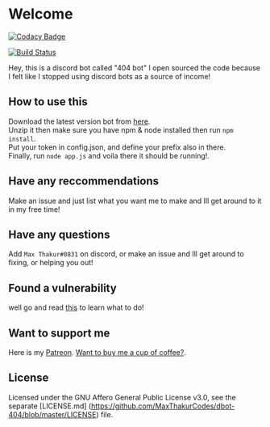 # Welcome
  [![Codacy Badge](https://api.codacy.com/project/badge/Grade/aeafb8cc6c664f448608b173a16ed02a)](https://www.codacy.com/manual/MaxThakurCodes/dbot-404?utm_source=github.com&amp;utm_medium=referral&amp;utm_content=MaxThakurCodes/dbot-404&amp;utm_campaign=Badge_Grade)


  [![Build Status](https://travis-ci.com/MaxThakurCodes/dbot-404.svg?branch=master)](https://travis-ci.com/MaxThakurCodes/dbot-404)
  
  Hey, this is a discord bot called "404 bot" I open sourced the code because I felt like I stopped using discord bots as a     source of income!
  ## How to use this
   Download the latest version bot from [here](https://github.com/maxistheadmin/dbot-404/releases).                           
   Unzip it then make sure you have npm & node installed then run `npm install`.                                               
   Put your token in config.json, and define your prefix also in there.                                                       
   Finally, run `node app.js` and voila there it should be running!.                                                           
  ## Have any reccommendations
   Make an issue and just list what you want me to make and Ill get around to it in my free time!
  ## Have any questions
   Add `Max Thakur#0831` on discord, or make an issue and Ill get around to fixing, or helping you out!
  ## Found a vulnerability
   well go and read [this](https://github.com/maxistheadmin/dbot-404/blob/master/SECURITY.md) to learn what to do!
  ## Want to support me
   Here is my [Patreon](https://www.patreon.com/MaxThakurCodes). 
   [Want to buy me a cup of coffee?](https://www.buymeacoffee.com/MaxThakurCodes).
   ## License
   Licensed under the GNU Affero General Public License v3.0, see the separate [LICENSE.md]           (https://github.com/MaxThakurCodes/dbot-404/blob/master/LICENSE) file.
